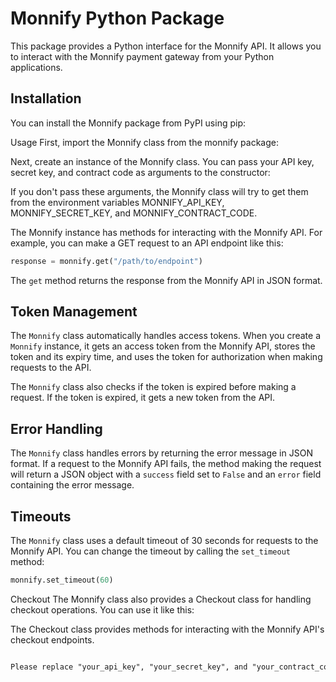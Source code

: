 # Monnify Python Package

This package provides a Python interface for the Monnify API. It allows you to interact with the Monnify payment gateway from your Python applications.

## Installation

You can install the Monnify package from PyPI using pip:

Usage
First, import the Monnify class from the monnify package:

Next, create an instance of the Monnify class. You can pass your API key, secret key, and contract code as arguments to the constructor:

If you don't pass these arguments, the Monnify class will try to get them from the environment variables MONNIFY_API_KEY, MONNIFY_SECRET_KEY, and MONNIFY_CONTRACT_CODE.

The Monnify instance has methods for interacting with the Monnify API. For example, you can make a GET request to an API endpoint like this:

```py
response = monnify.get("/path/to/endpoint")
```

The `get` method returns the response from the Monnify API in JSON format.

## Token Management

The `Monnify` class automatically handles access tokens. When you create a `Monnify` instance, it gets an access token from the Monnify API, stores the token and its expiry time, and uses the token for authorization when making requests to the API.

The `Monnify` class also checks if the token is expired before making a request. If the token is expired, it gets a new token from the API.

## Error Handling

The `Monnify` class handles errors by returning the error message in JSON format. If a request to the Monnify API fails, the method making the request will return a JSON object with a `success` field set to `False` and an `error` field containing the error message.

## Timeouts

The `Monnify` class uses a default timeout of 30 seconds for requests to the Monnify API. You can change the timeout by calling the `set_timeout` method:

```python
monnify.set_timeout(60)
```

Checkout
The Monnify class also provides a Checkout class for handling checkout operations. You can use it like this:

The Checkout class provides methods for interacting with the Monnify API's checkout endpoints.

```md

Please replace "your_api_key", "your_secret_key", and "your_contract_code" with your actual API key, secret key, and contract code. Also, replace "/path/to/endpoint" with the actual API endpoint you want to call.  
```
